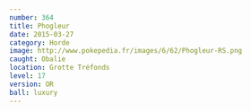 ```yaml
---
number: 364
title: Phogleur
date: 2015-03-27
category: Horde
image: http://www.pokepedia.fr/images/6/62/Phogleur-RS.png
caught: Obalie
location: Grotte Tréfonds
level: 17
version: OR
ball: luxury
---
```

